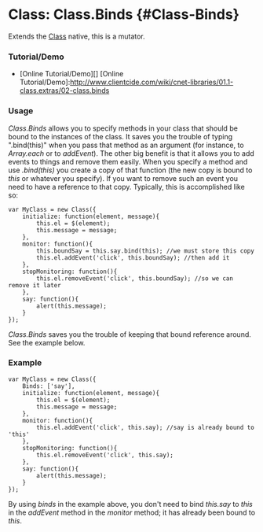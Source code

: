 Class: Class.Binds {#Class-Binds}
=================================
Extends the [Class][] native, this is a mutator.

### Tutorial/Demo

* [Online Tutorial/Demo][]
[Online Tutorial/Demo]:http://www.clientcide.com/wiki/cnet-libraries/01.1-class.extras/02-class.binds

### Usage

*Class.Binds* allows you to specify methods in your class that should be bound to the instances of the class. It saves you the trouble of typing ".bind(this)" when you pass that method as an argument (for instance, to *Array.each* or to *addEvent*). The other big benefit is that it allows you to add events to things and remove them easily. When you specify a method and use *.bind(this)* you create a copy of that function (the new copy is bound to *this* or whatever you specify). If you want to remove such an event you need to have a reference to that copy. Typically, this is accomplished like so:

	var MyClass = new Class({
		initialize: function(element, message){
			this.el = $(element);
			this.message = message;
		},
		monitor: function(){
			this.boundSay = this.say.bind(this); //we must store this copy
			this.el.addEvent('click', this.boundSay); //then add it
		},
		stopMonitoring: function(){
			this.el.removeEvent('click', this.boundSay); //so we can remove it later
		},
		say: function(){
			alert(this.message);
		}
	});

*Class.Binds* saves you the trouble of keeping that bound reference around. See the example below.

### Example

	var MyClass = new Class({
		Binds: ['say'],
		initialize: function(element, message){
			this.el = $(element);
			this.message = message;
		},
		monitor: function(){
			this.el.addEvent('click', this.say); //say is already bound to 'this'
		},
		stopMonitoring: function(){
			this.el.removeEvent('click', this.say);
		},
		say: function(){
			alert(this.message);
		}
	});

By using *binds* in the example above, you don't need to bind *this.say* to *this* in the *addEvent* method in the *monitor* method; it has already been bound to *this*.

[Class]: /core/Class/Class
[http://blog.kassens.net/binds-class-mutator]: http://blog.kassens.net/binds-class-mutator
